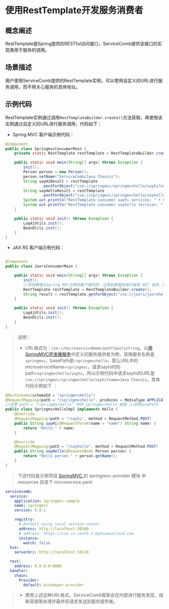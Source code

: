 # 使用RestTemplate开发服务消费者

## 概念阐述

RestTemplate是Spring提供的RESTful访问接口，ServiceComb提供该接口的实现类用于服务的调用。

## 场景描述

用户使用ServiceComb提供的RestTemplate实例，可以使用自定义的URL进行服务调用，而不用关心服务的具体地址。

## 示例代码

RestTemplate实例通过调用`RestTemplateBuilder.create()`方法获取，再使用该实例通过自定义的URL进行服务调用，代码如下：

* Spring MVC 客户端示例代码：

```java
@Component
public class SpringmvcConsumerMain {
    private static RestTemplate restTemplate = RestTemplateBuilder.create();

    public static void main(String[] args) throws Exception {
        init();
        Person person = new Person();
        person.setName("ServiceComb/Java Chassis");
        String sayHiResult = restTemplate
                .postForObject("cse://springmvc/springmvchello/sayhi?name=Java Chassis", null, String.class);
        String sayHelloResult = restTemplate
                .postForObject("cse://springmvc/springmvchello/sayhello", person, String.class);
        System.out.println("RestTemplate consumer sayhi services: " + sayHiResult);
        System.out.println("RestTemplate consumer sayhello services: " + sayHelloResult);
    }

    public static void init() throws Exception {
        Log4jUtils.init();
        BeanUtils.init();
    }
}
```

* JAX RS 客户端示例代码：

```java

@Component
public class JaxrsConsumerMain {

    public static void main(String[] args) throws Exception {
        init();
        //其他都类似spring MVC示例的客户端代码，注意如果服务端只接收 GET 请求，要使用方法 getForObject()
        RestTemplate restTemplate = RestTemplateBuilder.create();
        String result = restTemplate.getForObject("cse://jaxrs/jaxrshello/saybye", String.class);
    }

    public static void init() throws Exception {
        Log4jUtils.init();
        BeanUtils.init();
    }
}
```

> 说明：
>
> * URL格式为：`cse://microserviceName/path?querystring`。以[用SpringMVC开发微服务](../build-provider/springmvc.md)中定义的服务提供者为例，其微服务名称是`springmvc`，basePath是`/springmvchello`，那么URL中的microserviceName=`springmvc`，请求sayhi时的path=`springmvchello/sayhi`，所以示例代码中请求sayhi的URL是`cse://springmvc/springmvchello/sayhi?name=Java Chassis`。具体代码示例如下 ：


```java
@RestSchema(schemaId = "springmvcHello")
@RequestMapping(path = "/springmvchello", produces = MediaType.APPLICATION_JSON)
//这里 path = “/springmvchello” 中的 springmvchello 就是 上述的basePath
public class SpringmvcHelloImpl implements Hello {
    @Override
    @RequestMapping(path = "/sayhi", method = RequestMethod.POST)
    public String sayHi(@RequestParam(name = "name") String name) {
        return "Hello " + name;
    }

    @Override
    @RequestMapping(path = "/sayhello", method = RequestMethod.POST)
    public String sayHello(@RequestBody Person person) {
        return "Hello person " + person.getName();
    }
}
```
> 下述代码是示例项目  [ SpringMVC ](https://github.com/apache/servicecomb-samples/tree/master/java-chassis-samples/springmvc-sample)的 springmvc-provider 模块 中 resources 目录下 microservice.yaml

```yaml
servicecomb:
  service:
    application: springmvc-sample
    name: springmvc
    version: 0.0.1

    registry:
      # Default using local service center
      address: http://localhost:30100
      # address: https://cse.cn-south-1.myhuaweicloud.com
      instance:
        watch: false
  kie:
    serverUri: http://localhost:30110

  rest:
    address: 0.0.0.0:8080
  handler:
    chain:
      Provider:
        default: bizkeeper-provider

```




> * 使用上述这种URL格式，ServiceComb框架会在内部进行服务发现、熔断容错等处理并最终将请求发送到服务提供者。
